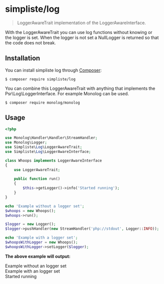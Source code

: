 simpliste/log
=============

> LoggerAwareTrait implementation of the LoggerAwareInterface.

With the LoggerAwareTrait you can use log functions without knowing or the logger is set. When the logger is not set a NullLogger is returned so that the code does not break. 

Installation
------------

You can install simpliste log through [Composer](https://getcomposer.org):

```shell
$ composer require simpliste/log
```

You can combine this LoggerAwareTrait with anything that implements the Psr\Log\LoggerInterface. For example Monolog can be used.

```shell
$ composer require monolog/monolog
```

Usage
-----

```php
<?php

use Monolog\Handler\Handler\StreamHandler;
use Monolog\Logger;
use Simpliste\Log\LoggerAwareTrait;
use Simpliste\Log\LoggerAwareInterface;

class Whoops implements LoggerAwareInterface
{
    use LoggerAwareTrait;
    
    public function run()
    {
        $this->getLogger()->info('Started running');
    }
}

echo 'Example without a logger set';
$whoops = new Whoops();
$whoops->run();

$logger = new Logger();
$logger->pushHandler(new StreamHandler('php://stdout', Logger::INFO));

echo 'Example with a logger set';
$whoopsWithLogger = new Whoops();
$whoopsWithLogger->setLogger($logger);

```

<b>The above example will output:</b>

Example without an logger set<br>
Example with an logger set<br>
Started running